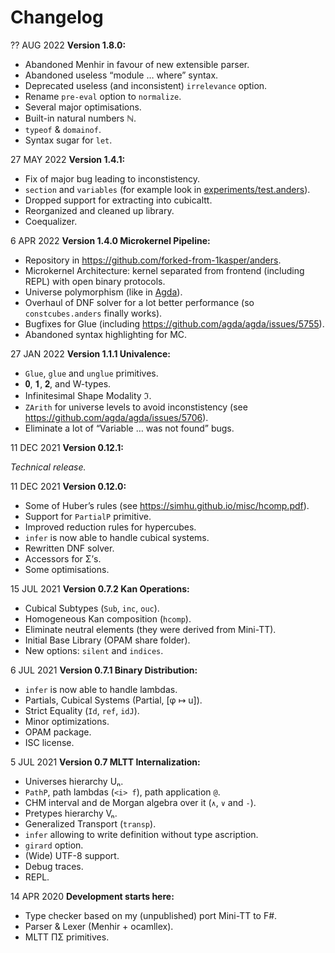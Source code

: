 Changelog
=========

?? AUG 2022 **Version 1.8.0:**

* Abandoned Menhir in favour of new extensible parser.
* Abandoned useless “module … where” syntax.
* Deprecated useless (and inconsistent) `irrelevance` option.
* Rename `pre-eval` option to `normalize`.
* Several major optimisations.
* Built-in natural numbers ℕ.
* `typeof` & `domainof`.
* Syntax sugar for `let`.

27 MAY 2022 **Version 1.4.1:**

* Fix of major bug leading to inconstistency.
* `section` and `variables` (for example look in [experiments/test.anders](https://github.com/forked-from-1kasper/anders/blob/master/experiments/test.anders)).
* Dropped support for extracting into cubicaltt.
* Reorganized and cleaned up library.
* Coequalizer.

6 APR 2022 **Version 1.4.0 Microkernel Pipeline:**

* Repository in https://github.com/forked-from-1kasper/anders.
* Microkernel Architecture: kernel separated from frontend (including REPL) with open binary protocols.
* Universe polymorphism (like in [Agda](https://agda.readthedocs.io/en/latest/language/universe-levels.html)).
* Overhaul of DNF solver for a lot better performance (so `constcubes.anders` finally works).
* Bugfixes for Glue (including https://github.com/agda/agda/issues/5755).
* Abandoned syntax highlighting for MC.

27 JAN 2022 **Version 1.1.1 Univalence:**

* `Glue`, `glue` and `unglue` primitives.
* 𝟎, 𝟏, 𝟐, and W-types.
* Infinitesimal Shape Modality ℑ.
* `ZArith` for universe levels to avoid inconstistency (see https://github.com/agda/agda/issues/5706).
* Eliminate a lot of “Variable … was not found” bugs.

11 DEC 2021 **Version 0.12.1:**

*Technical release.*

11 DEC 2021 **Version 0.12.0:**

* Some of Huber’s rules (see https://simhu.github.io/misc/hcomp.pdf).
* Support for `PartialP` primitive.
* Improved reduction rules for hypercubes.
* `infer` is now able to handle cubical systems.
* Rewritten DNF solver.
* Accessors for Σ’s.
* Some optimisations.

15 JUL 2021 **Version 0.7.2 Kan Operations:**

* Cubical Subtypes (`Sub`, `inc`, `ouc`).
* Homogeneous Kan composition (`hcomp`).
* Eliminate neutral elements (they were derived from Mini-TT).
* Initial Base Library (OPAM share folder).
* New options: `silent` and `indices`.

6 JUL 2021 **Version 0.7.1 Binary Distribution:**

* `infer` is now able to handle lambdas.
* Partials, Cubical Systems (Partial, [φ ↦ u]).
* Strict Equality (`Id`, `ref`, `idJ`).
* Minor optimizations.
* OPAM package.
* ISC license.

5 JUL 2021 **Version 0.7 MLTT Internalization:**

* Universes hierarchy Uₙ.
* `PathP`, path lambdas (`<i> f`), path application `@`.
* CHM interval and de Morgan algebra over it (`∧`, `∨` and `-`).
* Pretypes hierarchy Vₙ.
* Generalized Transport (`transp`).
* `infer` allowing to write definition without type ascription.
* `girard` option.
* (Wide) UTF-8 support.
* Debug traces.
* REPL.

14 APR 2020 **Development starts here:**
* Type checker based on my (unpublished) port Mini-TT to F#.
* Parser & Lexer (Menhir + ocamllex).
* MLTT ΠΣ primitives.